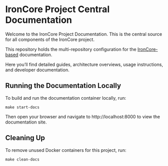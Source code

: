 # IronCore Project Central Documentation

Welcome to the IronCore Project Documentation. This is the central source for all components of the IronCore project.

This repository holds the multi-repository configuration for the [IronCore-based](https://github.com/ironcore-dev) documentation.

Here you’ll find detailed guides, architecture overviews, usage instructions, and developer documentation.


## Running the Documentation Locally

To build and run the documentation container locally, run:


```
make start-docs
```

Then open your browser and navigate to http://localhost:8000 to view the documentation site.

## Cleaning Up

To remove unused Docker containers for this project, run:
```
make clean-docs
```
